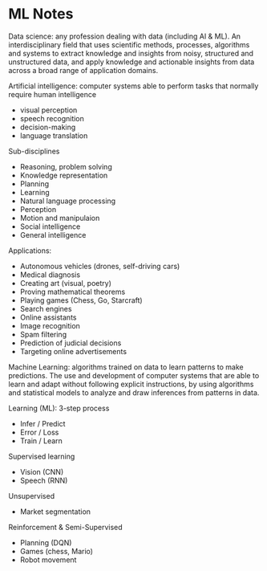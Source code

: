 # ML Notes

Data science: any profession dealing with data (including AI & ML). An interdisciplinary field that uses scientific methods, processes, algorithms and systems to extract knowledge and insights from noisy, structured and unstructured data, and apply knowledge and actionable insights from data across a broad range of application domains.

Artificial intelligence: computer systems able to perform tasks that normally require human intelligence
  - visual perception
  - speech recognition
  - decision-making
  - language translation

Sub-disciplines
  - Reasoning, problem solving
  - Knowledge representation
  - Planning
  - Learning
  - Natural language processing
  - Perception
  - Motion and manipulaion
  - Social intelligence
  - General intelligence

Applications:
  - Autonomous vehicles (drones, self-driving cars)
  - Medical diagnosis
  - Creating art (visual, poetry)
  - Proving mathematical theorems
  - Playing games (Chess, Go, Starcraft)
  - Search engines
  - Online assistants
  - Image recognition
  - Spam filtering
  - Prediction of judicial decisions
  - Targeting online advertisements

Machine Learning: algorithms trained on data to learn patterns to make predictions. The use and development of computer systems that are able to learn and adapt without following explicit instructions, by using algorithms and statistical models to analyze and draw inferences from patterns in data.

Learning (ML): 3-step process
  - Infer / Predict
  - Error / Loss
  - Train / Learn


Supervised learning
  - Vision (CNN)
  - Speech (RNN)

Unsupervised
  - Market segmentation

Reinforcement & Semi-Supervised
  - Planning (DQN)
  - Games (chess, Mario)
  - Robot movement


